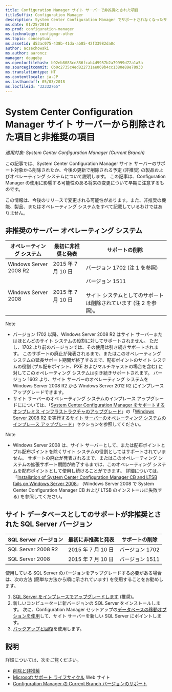 ```yaml
---
title: Configuration Manager サイト サーバーで非推奨とされた項目
titleSuffix: Configuration Manager
description: System Center Configuration Manager でサポートされなくなったサイト サーバーの製品およびオペレーティング システムについて説明します。
ms.date: 01/25/2018
ms.prod: configuration-manager
ms.technology: configmgr-other
ms.topic: conceptual
ms.assetid: d53ac075-438b-41da-ab85-42f33982da0c
author: aczechowski
ms.author: aaroncz
manager: dougeby
ms.openlocfilehash: b92eb8083ce886fcab4d9957b2a79999d72a1a5a
ms.sourcegitcommit: 0b0c2735c4ed822731ae069b4cc1380e89e78933
ms.translationtype: HT
ms.contentlocale: ja-JP
ms.lasthandoff: 05/03/2018
ms.locfileid: "32332765"
---
```

# <a name="removed-and-deprecated-for-system-center-configuration-manager-site-servers"></a>System Center Configuration Manager サイト サーバーから削除された項目と非推奨の項目

*適用対象: System Center Configuration Manager (Current Branch)*

この記事では、System Center Configuration Manager サイト サーバーのサポート対象から削除されたか、今後の更新で削除される予定 (非推奨) の製品およびオペレーティング システムについて説明します。 この記事は、Configuration Manager の使用に影響する可能性のある将来の変更について早期に注意するものです。  

この情報は、今後のリリースで変更される可能性があります。また、非推奨の機能、製品、またはオペレーティング システムをすべて記載しているわけではありません。  


## <a name="deprecated-server-operating-systems"></a>非推奨のサーバー オペレーティング システム  

|**オペレーティング システム**|**最初に非推奨と発表**|**サポートの削除** |  
|-|-|-| 
|Windows Server 2008 R2|2015 年 7 月 10 日| バージョン 1702 (注 1 を参照)| 
|Windows Server 2008|2015 年 7 月 10 日|バージョン 1511 </br></br>サイト システムとしてのサポートは削除されています  (注 2 を参照)。|  

>[!NOTE]
>-   バージョン 1702 以降、Windows Server 2008 R2 はサイト サーバーまたはほとんどのサイト システムの役割に対してサポートされません。 ただし、1702 より前のバージョンでは、その使用は引き続きサポートされます。 このサポートの廃止が発表されるまで、またはこのオペレーティング システムの延長サポート期間が終了するまで、配布ポイントのサイト システムの役割 (プル配布ポイント、PXE およびマルチキャストの場合を含む) に対してこのオペレーティング システムは引き続きサポートされます。 バージョン 1602 より、サイト サーバーのオペレーティング システムを Windows Server 2008 R2 から Windows Server 2012 R2 にインプレース アップグレードできます。  
>- サイト サーバーのオペレーティング システムのインプレース アップグレードにについては、「[System Center Configuration Manager をサポートするオンプレミス インフラストラクチャのアップグレード](/sccm/core/servers/manage/upgrade-on-premises-infrastructure)」の「[Windows Server 2008 R2 を実行するサイト サーバーのオペレーティング システムのインプレース アップグレード](/sccm/core/servers/manage/upgrade-on-premises-infrastructure#bkmk_from2008r2)」セクションを参照してください。

>[!NOTE]
>-   Windows Server 2008 は、サイト サーバーとして、または配布ポイントとプル配布ポイントを除くサイト システムの役割としてはサポートされていません。 サポートの廃止が発表されるまで、またはこのオペレーティング システムの拡張サポート期間が終了するまでは、このオペレーティング システムを配布ポイントとして使用し続けることができます。 詳細については、「[Installation of System Center Configuration Manager CB and LTSB fails on Windows Server 2008](https://support.microsoft.com/help/4015095)」 (Windows Server 2008 で System Center Configuration Manager CB および LTSB のインストールに失敗する) を参照してください。

## <a name="deprecated-support-for-sql-server-versions-as-a-site-database"></a>サイト データベースとしてのサポートが非推奨とされた SQL Server バージョン  

|**SQL Server バージョン**|**最初に非推奨と発表**|**サポートの削除**|   
|-|-|-| 
|SQL Server 2008 R2|2015 年 7 月 10 日|バージョン 1702| 
|SQL Server 2008|2015 年 7 月 10 日|バージョン 1511|  


使用している SQL Server のバージョンをアップグレードする必要がある場合は、次の方法 (簡単な方法から順に示されています) を使用することをお勧めします。
1. [SQL Server をインプレースでアップグレードします](/sccm/core/servers/manage/upgrade-on-premises-infrastructure#a-namebkmksupconfigupgradedbsrva-upgrade-sql-server-on-the-site-database-server) (推奨)。
2. 新しいコンピューターに新バージョンの SQL Server をインストールします。 次に、Configuration Manager セットアップの[データベースの移動オプションを使用](/sccm/core/servers/manage/modify-your-infrastructure#a-namebkmkdbconfiga-modify-the-site-database-configuration)して、サイト サーバーを新しい SQL Server にポイントします。
3. [バックアップと回復](/sccm/protect/understand/backup-and-recovery)を使用します。


## <a name="more-information"></a>説明
詳細については、次をご覧ください。
 - [削除と非推奨](/sccm/core/plan-design/changes/deprecated/removed-and-deprecated)
 - [Microsoft サポート ライフサイクル](https://support.microsoft.com/lifecycle) Web サイト
 - [Configuration Manager の Current Branch バージョンのサポート](/sccm/core/servers/manage/current-branch-versions-supported)